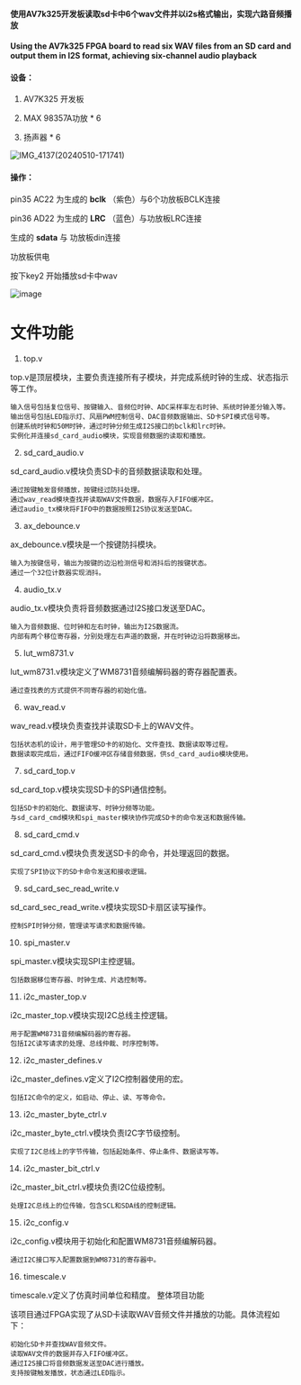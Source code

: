 #### 使用AV7k325开发板读取sd卡中**6个**wav文件并以i2s格式输出，实现六路音频播放
#### Using the AV7k325 FPGA board to read six WAV files from an SD card and output them in I2S format, achieving six-channel audio playback

#### 设备：

1. AV7K325 开发板
   
2. MAX 98357A功放 * 6
   
3. 扬声器 * 6

![IMG_4137(20240510-171741)](https://github.com/countsp/FPGA/assets/102967883/bfa95b44-33c5-4eb9-8ca7-788cdc740672)

#### 操作：

pin35 AC22 为生成的 **bclk** （紫色）与6个功放板BCLK连接

pin36 AD22 为生成的 **LRC** （蓝色）与功放板LRC连接

生成的 **sdata** 与 功放板din连接

功放板供电

按下key2 开始播放sd卡中wav

![image](https://github.com/user-attachments/assets/71987747-9c8b-41d1-a1f0-945073272452)


# 文件功能

1. top.v

top.v是顶层模块，主要负责连接所有子模块，并完成系统时钟的生成、状态指示等工作。

    输入信号包括复位信号、按键输入、音频位时钟、ADC采样率左右时钟、系统时钟差分输入等。
    输出信号包括LED指示灯、风扇PWM控制信号、DAC音频数据输出、SD卡SPI模式信号等。
    创建系统时钟和50M时钟，通过时钟分频生成I2S接口的bclk和lrc时钟。
    实例化并连接sd_card_audio模块，实现音频数据的读取和播放。

2. sd_card_audio.v

sd_card_audio.v模块负责SD卡的音频数据读取和处理。

    通过按键触发音频播放，按键经过防抖处理。
    通过wav_read模块查找并读取WAV文件数据，数据存入FIFO缓冲区。
    通过audio_tx模块将FIFO中的数据按照I2S协议发送至DAC。

3. ax_debounce.v

ax_debounce.v模块是一个按键防抖模块。

    输入为按键信号，输出为按键的边沿检测信号和消抖后的按键状态。
    通过一个32位计数器实现消抖。

4. audio_tx.v

audio_tx.v模块负责将音频数据通过I2S接口发送至DAC。

    输入为音频数据、位时钟和左右时钟，输出为I2S数据流。
    内部有两个移位寄存器，分别处理左右声道的数据，并在时钟边沿将数据移出。

5. lut_wm8731.v

lut_wm8731.v模块定义了WM8731音频编解码器的寄存器配置表。

    通过查找表的方式提供不同寄存器的初始化值。

6. wav_read.v

wav_read.v模块负责查找并读取SD卡上的WAV文件。

    包括状态机的设计，用于管理SD卡的初始化、文件查找、数据读取等过程。
    数据读取完成后，通过FIFO缓冲区存储音频数据，供sd_card_audio模块使用。

7. sd_card_top.v

sd_card_top.v模块实现SD卡的SPI通信控制。

    包括SD卡的初始化、数据读写、时钟分频等功能。
    与sd_card_cmd模块和spi_master模块协作完成SD卡的命令发送和数据传输。

8. sd_card_cmd.v

sd_card_cmd.v模块负责发送SD卡的命令，并处理返回的数据。

    实现了SPI协议下的SD卡命令发送和接收逻辑。

9. sd_card_sec_read_write.v

sd_card_sec_read_write.v模块实现SD卡扇区读写操作。

    控制SPI时钟分频，管理读写请求和数据传输。

10. spi_master.v

spi_master.v模块实现SPI主控逻辑。

    包括数据移位寄存器、时钟生成、片选控制等。

11. i2c_master_top.v

i2c_master_top.v模块实现I2C总线主控逻辑。

    用于配置WM8731音频编解码器的寄存器。
    包括I2C读写请求的处理、总线仲裁、时序控制等。

12. i2c_master_defines.v

i2c_master_defines.v定义了I2C控制器使用的宏。

    包括I2C命令的定义，如启动、停止、读、写等命令。

13. i2c_master_byte_ctrl.v

i2c_master_byte_ctrl.v模块负责I2C字节级控制。

    实现了I2C总线上的字节传输，包括起始条件、停止条件、数据读写等。

14. i2c_master_bit_ctrl.v

i2c_master_bit_ctrl.v模块负责I2C位级控制。

    处理I2C总线上的位传输，包含SCL和SDA线的控制逻辑。

15. i2c_config.v

i2c_config.v模块用于初始化和配置WM8731音频编解码器。

    通过I2C接口写入配置数据到WM8731的寄存器中。

16. timescale.v

timescale.v定义了仿真时间单位和精度。
整体项目功能

该项目通过FPGA实现了从SD卡读取WAV音频文件并播放的功能。具体流程如下：

    初始化SD卡并查找WAV音频文件。
    读取WAV文件的数据并存入FIFO缓冲区。
    通过I2S接口将音频数据发送至DAC进行播放。
    支持按键触发播放，状态通过LED指示。

 

